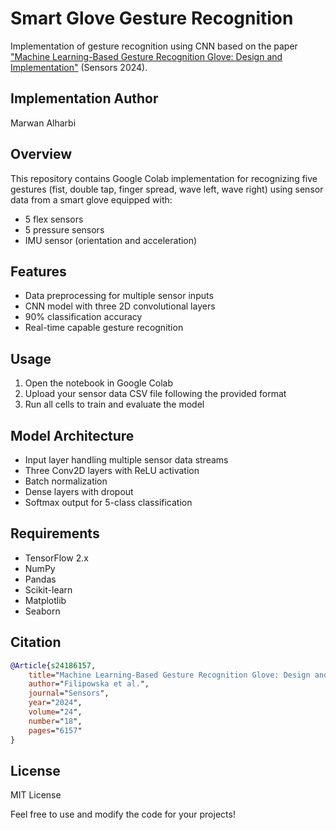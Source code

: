 # Smart Glove Gesture Recognition

Implementation of gesture recognition using CNN based on the paper ["Machine Learning-Based Gesture Recognition Glove: Design and Implementation"](https://doi.org/10.3390/s24186157) (Sensors 2024).

## Implementation Author
Marwan Alharbi

## Overview
This repository contains Google Colab implementation for recognizing five gestures (fist, double tap, finger spread, wave left, wave right) using sensor data from a smart glove equipped with:
- 5 flex sensors
- 5 pressure sensors
- IMU sensor (orientation and acceleration)

## Features
- Data preprocessing for multiple sensor inputs
- CNN model with three 2D convolutional layers
- 90% classification accuracy
- Real-time capable gesture recognition

## Usage
1. Open the notebook in Google Colab
2. Upload your sensor data CSV file following the provided format
3. Run all cells to train and evaluate the model

## Model Architecture
- Input layer handling multiple sensor data streams
- Three Conv2D layers with ReLU activation
- Batch normalization
- Dense layers with dropout
- Softmax output for 5-class classification

## Requirements
- TensorFlow 2.x
- NumPy
- Pandas
- Scikit-learn
- Matplotlib
- Seaborn

## Citation
```bibtex
@Article{s24186157,  
    title="Machine Learning-Based Gesture Recognition Glove: Design and Implementation",
    author="Filipowska et al.",
    journal="Sensors",
    year="2024",
    volume="24",
    number="18",
    pages="6157"
}
```

## License
MIT License

Feel free to use and modify the code for your projects!
